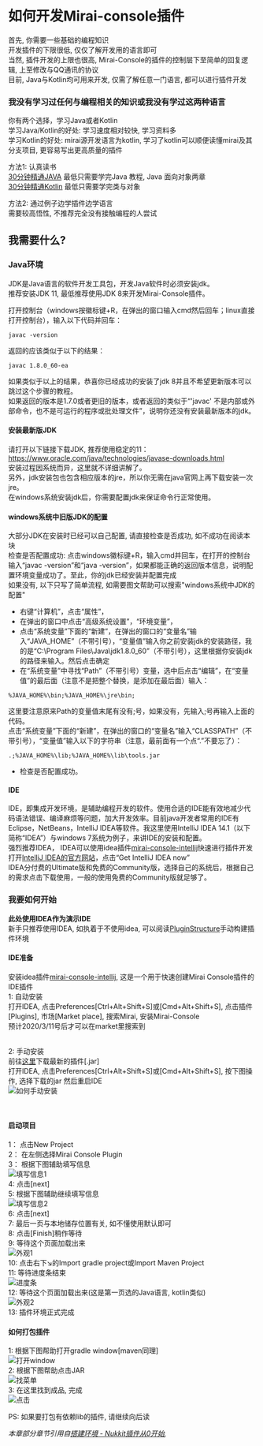 # 如何开发Mirai-console插件


#### 
首先, 你需要一些基础的编程知识<br> 
开发插件的下限很低, 仅仅了解开发用的语言即可<br>
当然, 插件开发的上限也很高, Mirai-Console的插件的控制层下至简单的回复逻辑, 上至修改与QQ通讯的协议<br>
目前, Java与Kotlin均可用来开发, 仅需了解任意一门语言, 都可以进行插件开发<br>

### 我没有学习过任何与编程相关的知识或我没有学过这两种语言
你有两个选择，学习Java或者Kotlin<br> 
学习Java/Kotlin的好处: 学习速度相对较快, 学习资料多<br> 
学习Kotlin的好处: mirai源开发语言为kotlin, 学习了kotlin可以顺便读懂mirai及其分支项目, 更容易写出更高质量的插件<br> 

方法1: 认真读书<br> 
[30分钟精通JAVA](https://www.runoob.com/java/java-tutorial.html) 最低只需要学完Java 教程, Java 面向对象两章<br> 
[30分钟精通Kotlin](https://www.kotlincn.net/docs/reference/) 最低只需要学完类与对象<br> 

方法2: 通过例子边学插件边学语言<br> 
需要较高悟性, 不推荐完全没有接触编程的人尝试<br> 
## 我需要什么?
### Java环境
JDK是Java语言的软件开发工具包，开发Java软件时必须安装jdk。<br>
推荐安装JDK 11, 最低推荐使用JDK 8来开发Mirai-Console插件。<br> 


打开控制台（windows按徽标键+R，在弹出的窗口输入cmd然后回车；linux直接打开控制台），输入以下代码并回车：
```$xslt
javac -version
```
返回的应该类似于以下的结果：
```$xslt
javac 1.8.0_60-ea
```
如果类似于以上的结果，恭喜你已经成功的安装了jdk 8并且不希望更新版本可以跳过这个步骤的教程。<br> 
如果返回的版本是1.7.0或者更旧的版本，或者返回的类似于“'javac' 不是内部或外部命令，也不是可运行的程序或批处理文件”，说明你还没有安装最新版本的jdk。<br> 

#### 安装最新版JDK
请打开以下链接下载JDK, 推荐使用稳定的11：https://www.oracle.com/java/technologies/javase-downloads.html<br> 
安装过程因系统而异，这里就不详细讲解了。<br> 
另外，jdk安装包也包含相应版本的jre，所以你无需在java官网上再下载安装一次jre。<br> 
在windows系统安装jdk后，你需要配置jdk来保证命令行正常使用。<br> 
#### windows系统中旧版JDK的配置
大部分JDK在安装时已经可以自己配置, 请直接检查是否成功, 如不成功在阅读本块<br> 
检查是否配置成功: 点击windows徽标键+R，输入cmd并回车，在打开的控制台输入“javac -version”和“java -version”，如果都能正确的返回版本信息，说明配置环境变量成功了。至此，你的jdk已经安装并配置完成<br> 
如果没有, 以下只写了简单流程, 如需要图文帮助可以搜索"windows系统中JDK的配置"<br> 
- 右键“计算机”，点击“属性”，<br> 
- 在弹出的窗口中点击“高级系统设置”，“环境变量”，<br> 
- 点击“系统变量”下面的“新建”，在弹出的窗口的“变量名”输入“JAVA_HOME”（不带引号），“变量值”输入你之前安装jdk的安装路径，我的是“C:\Program Files\Java\jdk1.8.0_60”（不带引号），这里根据你安装jdk的路径来输入。然后点击确定<br> 
- 在“系统变量”中寻找“Path”（不带引号）变量，选中后点击“编辑”，在“变量值”的最后面（注意不是把整个替换，是添加在最后面）输入：
```$xslt
%JAVA_HOME%\bin;%JAVA_HOME%\jre\bin;
```
这里要注意原来Path的变量值末尾有没有;号，如果没有，先输入;号再输入上面的代码。<br> 
点击“系统变量”下面的“新建”，在弹出的窗口的“变量名”输入“CLASSPATH”（不带引号），“变量值”输入以下的字符串（注意，最前面有一个点“.”不要忘了）：
```$xslt
.;%JAVA_HOME%\lib;%JAVA_HOME%\lib\tools.jar
```
- 检查是否配置成功。
#### IDE
IDE，即集成开发环境，是辅助编程开发的软件。使用合适的IDE能有效地减少代码语法错误、编译麻烦等问题，加大开发效率。目前java开发者常用的IDE有Eclipse，NetBeans，IntelliJ IDEA等软件。我这里使用IntelliJ IDEA 14.1（以下简称“IDEA”）与windows 7系统为例子，来讲IDE的安装和配置。<br>
强烈推荐IDEA， IDEA可以使用idea插件[mirai-console-intellij](https://github.com/mamoe/mirai-console-intellij)快速进行插件开发
<br>
打开[IntelliJ IDEA的官方网站]( http://www.jetbrains.com/idea/)，点击“Get IntelliJ IDEA now”
<br>
IDEA分付费的Ultimate版和免费的Community版，选择自己的系统后，根据自己的需求点击下载使用，一般的使用免费的Community版就足够了。
<br>

### 我要如何开始
**此处使用IDEA作为演示IDE**<br>
新手只推荐使用IDEA, 如执着于不使用idea, 可以阅读[PluginStructure](PluginStructure.MD)手动构建插件环境<br>

#### IDE准备
安装idea插件[mirai-console-intellij](https://github.com/mamoe/mirai-console-intellij), 这是一个用于快速创建Mirai Console插件的IDE插件 <br>
1: 自动安装<br>
打开IDEA, 点击Preferences[Ctrl+Alt+Shift+S]或[Cmd+Alt+Shift+S], 点击插件[Plugins], 市场[Market place], 搜索Mirai, 安装Mirai-Console<br>
预计2020/3/11号后才可以在market里搜索到<br>
<br>

2: 手动安装<br>
前往[这里](https://github.com/mamoe/mirai-console-intellij/releases)下载最新的插件[.jar]<BR>
打开IDEA, 点击Preferences[Ctrl+Alt+Shift+S]或[Cmd+Alt+Shift+S], 按下图操作, 选择下载的jar 然后重启IDE<br>
![如何手动安装](assets/ideaInstall.png)

<br>

#### 启动项目
1： 点击New Project<br>
2： 在左侧选择Mirai Console Plugin<br>
3： 根据下图辅助填写信息<br>
![填写信息1](assets/ideaplugin1.jpg)<br>
4:  点击[next]<br>
5:  根据下图辅助继续填写信息<br>
![填写信息2](assets/ideaplugin2.jpg)<br>
6:  点击[next]<br>
7:  最后一页与本地储存位置有关, 如不懂使用默认即可<br>
8:  点击[Finish]稍作等待<br>
9:  等待这个页面加载出来<br>
![外观1](assets/ideaplugin3.png)<br>
10: 点击右下↘的Import gradle project或Import Maven Project<br>
11: 等待进度条结束<br>
![进度条](assets/ideaplugin4.png)<br>
12: 等待这个页面加载出来(这是第一页选的Java语言, kotlin类似)<br>
![外观2](assets/ideaplugin5.png)<br>
13: 插件环境正式完成<br>


#### 如何打包插件
1: 根据下图帮助打开gradle window[maven同理]<br>
![打开window](assets/ideaplugin6.jpg)<br>
2: 根据下图帮助点击JAR<br>
![找菜单](assets/ideaplugin7.png)<br>
3: 在这里找到成品, 完成<br>
![点击](assets/ideaplugin8.png)<br>

PS: 如果要打包有依赖lib的插件, 请继续向后读<br>

    

<i>本章部分章节引用自[搭建环境 - Nukkit插件从0开始](https://www.cnblogs.com/xtypr/p/nukkit_plugin_start_from_0_build_environment.html),</i>


